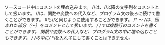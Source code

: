 ソースコード中にコメントを埋め込みます。
//は、//以降の文字列をコメントとして扱います。
//は、関数や変数への代入など、プログラム文の後ろに続けて書くことができます。
#も//と同じように使用することができます。
/* 〜 */は、囲まれた部分（〜）をコメントとして扱います。
/* */では複数行のコメントを書くことができます。
関数や変数への代入など、プログラム文の中に埋め込むこともできます。
/* */の中に/* */を入れ子にして書くことはできません。
